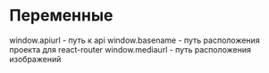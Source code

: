 # Переменные

window.apiurl - путь к api
window.basename - путь расположения проекта для react-router
window.mediaurl - путь расположения изображений
